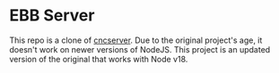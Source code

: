 # EBB Server

This repo is a clone of [cncserver](https://github.com/techninja/cncserver).  Due to the original project's age, it doesn't work on newer versions of NodeJS.  This project is an updated version of the original that works with Node v18.
